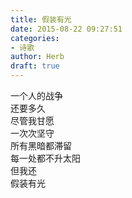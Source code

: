 ```yaml
---  
title: 假装有光  
date: 2015-08-22 09:27:51  
categories:  
- 诗歌  
author: Herb  
draft: true
---    
```

一个人的战争    
还要多久    
尽管我甘愿    
一次次坚守    
所有黑暗都滞留    
每一处都不升太阳    
但我还    
假装有光